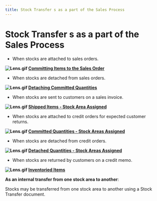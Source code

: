 ```yaml
---
title: Stock Transfer s as a part of the Sales Process
---
```


# Stock Transfer s as a part of the Sales Process

- When stocks  are attached to sales orders.



**![Lens.gif]({{site.wm_baseurl}}/img/lens.gif) [Committing  Items to the Sales Order]({{site.sp_chm}}/sales-docs/sales-orders/so-proc/cmt-items/committing_items_to_the_sales_order.html)**

- When  stocks are detached from sales orders.



**![Lens.gif]({{site.wm_baseurl}}/img/lens.gif) [Detaching  Committed Quantities]({{site.sp_chm}}/sales-docs/sales-orders/so-proc/detaching-items/detaching_committed_quantities.html)**

- When  stocks are sent to customers on a sales invoice.



**![Lens.gif]({{site.wm_baseurl}}/img/lens.gif) [Shipped  Items - Stock Area Assigned]({{site.sp_chm}}/sales-docs/sis/sales-invoice-processes/shipped-quantities/shipped_items_stock_area_assigned.html)**

- When  stocks are attached to credit orders for expected customer returns.



**![Lens.gif]({{site.wm_baseurl}}/img/lens.gif) [Committed  Quantities - Stock Areas Assigned]({{site.sp_chm}}/sales-docs/sales-orders/so-proc/cmt-items/enter-cmt-qty/committed/committed_quantities_stock_areas_assigned.html)**

- When  stocks are detached from credit orders.



**![Lens.gif]({{site.wm_baseurl}}/img/lens.gif) [Detached  Quantities - Stock Areas Assigned]({{site.sp_chm}}/sales-docs/sales-orders/so-proc/detaching-items/detached_quantities_stock_areas_assigned.html)**

- When  stocks are returned by customers on a credit memo.



**![Lens.gif]({{site.wm_baseurl}}/img/lens.gif) [Inventoried  Items]({{site.sp_chm}}/sales-ret-docs/cms/cm-proc/received-quantities/returning_items.html)**


**As an internal transfer from one stock 
 area to another**:


Stocks may be transferred from  one stock area to another using a Stock Transfer document.
